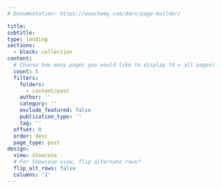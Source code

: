 ```yaml
---
# Documentation: https://wowchemy.com/docs/page-builder/

title: 
subtitle:
type: landing
sections:
  - block: collection
content:
  # Choose how many pages you would like to display (0 = all pages)
  count: 5
  filters:
    folders: 
      - content/post
    author: ''
    category: ''
    exclude_featured: false
    publication_type: ''
    tag: ''
  offset: 0
  order: desc
  page_type: post
design:
  view: showcase
  # For Showcase view, flip alternate rows?
  flip_alt_rows: false
  columns: '1'
---
```

